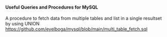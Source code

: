 
#### Useful Queries and Procedures for MySQL
A procedure to fetch data from multiple tables and list in a single resultset by using UNION
https://github.com/eyelboga/mysql/blob/main/multi_table_fetch.sql
